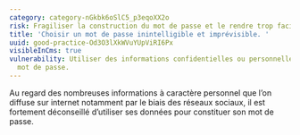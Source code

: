 ```yaml
---
category: category-nGkbk6oSlC5_p3eqoXX2o
risk: Fragiliser la construction du mot de passe et le rendre trop facile à deviner.
title: 'Choisir un mot de passe inintelligible et imprévisible. '
uuid: good-practice-Od3O3lXkWVuYUpViRI6Px
visibleInCms: true
vulnerability: Utiliser des informations confidentielles ou personnelles dans son
  mot de passe.
---
```


Au regard des nombreuses informations à caractère personnel que l’on diffuse sur internet notamment par le biais des réseaux sociaux, il est fortement déconseillé d’utiliser ses données pour constituer son mot de passe.